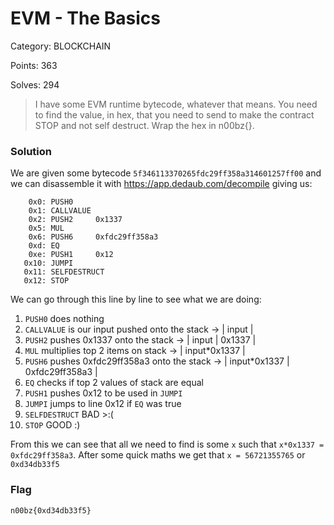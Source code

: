 # EVM - The Basics

Category: BLOCKCHAIN

Points: 363

Solves: 294

>I have some EVM runtime bytecode, whatever that means. You need to find the value, in hex, that you need to send to make the contract STOP and not self destruct. Wrap the hex in n00bz{}.

### Solution

We are given some bytecode `5f346113370265fdc29ff358a314601257ff00` and we can disassemble it with https://app.dedaub.com/decompile giving us:

```
    0x0: PUSH0     
    0x1: CALLVALUE 
    0x2: PUSH2     0x1337
    0x5: MUL       
    0x6: PUSH6     0xfdc29ff358a3
    0xd: EQ        
    0xe: PUSH1     0x12
   0x10: JUMPI     
   0x11: SELFDESTRUCT
   0x12: STOP      
```

We can go through this line by line to see what we are doing:
1. `PUSH0` does nothing
2. `CALLVALUE` is our input pushed onto the stack -> | input |
3. `PUSH2` pushes 0x1337 onto the stack -> | input | 0x1337 |
4. `MUL` multiplies top 2 items on stack -> | input*0x1337 |
5. `PUSH6` pushes 0xfdc29ff358a3 onto the stack -> | input*0x1337 | 0xfdc29ff358a3 |
6. `EQ` checks if top 2 values of stack are equal
7. `PUSH1` pushes 0x12 to be used in `JUMPI`
8. `JUMPI` jumps to line 0x12 if `EQ` was true
9. `SELFDESTRUCT` BAD \>\:(
10. `STOP` GOOD \:)

From this we can see that all we need to find is some `x` such that `x*0x1337 = 0xfdc29ff358a3`. After some quick maths we get that `x = 56721355765` or `0xd34db33f5`

### Flag

```n00bz{0xd34db33f5}```